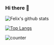 ### Hi there 👋

<!--
**felixalguzman/felixalguzman** is a ✨ _special_ ✨ repository because its `README.md` (this file) appears on your GitHub profile.

Here are some ideas to get you started:

- 🔭 I’m currently working on ...
- 🌱 I’m currently learning ...
- 👯 I’m looking to collaborate on ...
- 🤔 I’m looking for help with ...
- 💬 Ask me about ...
- 📫 How to reach me: ...
- 😄 Pronouns: ...
- ⚡ Fun fact: ...
-->
![Felix's github stats](https://github-readme-stats.vercel.app/api?username=felixalguzman&count_private=true&show_icons=true)

[![Top Langs](https://github-readme-stats.vercel.app/api/top-langs/?username=felixalguzman&langs_count=9&hide=prolog,rtf)](https://github.com/felixalguzman/github-readme-stats)

![counter](https://enz8q3xl4io1lir.m.pipedream.net)
